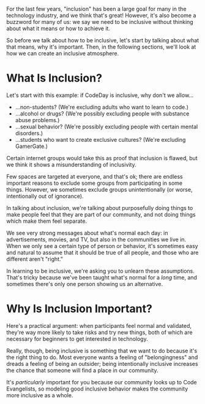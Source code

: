For the last few years, "inclusion" has been a large goal for many in the technology industry, and we think that's great! However, it's also become a buzzword for many of us: we say we need to be inclusive without thinking about what it means or how to achieve it.

So before we talk about how to be inclusive, let's start by talking about what that means, why it's important. Then, in the following sections, we'll look at how we can create an inclusive atmosphere.

# What Is Inclusion?

Let's start with this example: if CodeDay is inclusive, why don't we allow...

* ...non-students? \(We're excluding adults who want to learn to code.\)
* ...alcohol or drugs? \(We're possibly excluding people with substance abuse problems.\)
* ...sexual behavior? \(We're possibly excluding people with certain mental disorders.\)
* ...students who want to create exclusive cultures? \(We're excluding GamerGate.\)

Certain internet groups would take this as proof that inclusion is flawed, but we think it shows a misunderstanding of inclusivity.

Few spaces are targeted at everyone, and that's ok; there are endless important reasons to exclude some groups from participating in some things. However, we sometimes exclude groups unintentionally \(or worse, intentionally out of ignorance\).

In talking about inclusion, we're talking about purposefully doing things to make people feel that they are part of our community, and not doing things which make them feel separate.

We see very strong messages about what's normal each day: in advertisements, movies, and TV, but also in the communities we live in. When we only see a certain type of person or behavior, it's sometimes easy and natural to assume that it should be true of all people, and those who are different aren't "right."

In learning to be inclusive, we're asking you to unlearn these assumptions. That's tricky because we've been taught what's normal for a _long_ time, and sometimes there's only one person showing us an alternative.

# Why Is Inclusion Important?

Here's a practical argument: when participants feel normal and validated, they're way more likely to take risks and try new things, both of which are necessary for beginners to get interested in technology.

Really, though, being inclusive is something that we want to do because it's the right thing to do. Most everyone wants a feeling of "belongingness" and dreads a feeling of being an outsider; being intentionally inclusive increases the chance that someone will find a place in our community.

It's _particularly_ important for you because our community looks up to Code Evangelists, so modeling good inclusive behavior makes the community more inclusive as a whole.

